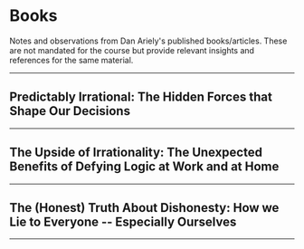 # Books

Notes and observations from Dan Ariely's published books/articles. These are not mandated for the course but provide relevant insights and references for the same material.

****

## Predictably Irrational: The Hidden Forces that Shape Our Decisions




****

## The Upside of Irrationality: The Unexpected Benefits of Defying Logic at Work and at Home




****

## The (Honest) Truth About Dishonesty: How we Lie to Everyone -- Especially Ourselves




****
